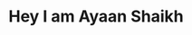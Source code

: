 # Hey I am Ayaan Shaikh

<script>
	let links = 
`https://github-readme-stats.vercel.app/api?username=ayaantuts&show_icons=true&theme=radical
https://github-readme-stats.vercel.app/api/top-langs/?username=ayaantuts&layout=compact
https://github-readme-streak-stats.herokuapp.com/?user=ayaantuts&theme=dark
https://github-profile-trophy.vercel.app/?username=ayaantuts&theme=onedark
https://komarev.com/ghpvc/?username=ayaantuts&color=blue
https://img.shields.io/github/followers/ayaantuts?style=social
https://img.shields.io/github/stars/ayaantuts?style=social
https://img.shields.io/github/forks/ayaantuts?style=social
https://img.shields.io/github/issues/ayaantuts?style=social
https://img.shields.io/github/issues-pr/ayaantuts?style=social
https://img.shields.io/github/repos/ayaantuts?style=social
https://img.shields.io/github/commit-activity/w/ayaantuts/ayaantuts?style=social`.split('\n');
	links.forEach(link => {
		let img = document.createElement('img');
		img.src = link;
		document.body.appendChild(img);
	});
</script>